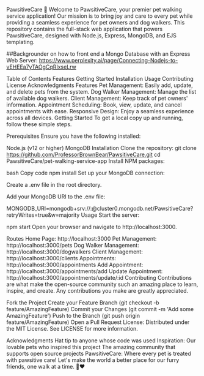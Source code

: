 PawsitiveCare 🐾
Welcome to PawsitiveCare, your premier pet walking service application! Our mission is to bring joy and care to every pet while providing a seamless experience for pet owners and dog walkers. This repository contains the full-stack web application that powers PawsitiveCare, designed with Node.js, Express, MongoDB, and EJS templating.

##Backgrounder on how to front end a Mongo Database with an Express Web Server:
https://www.perplexity.ai/page/Connecting-Nodejs-to-vEHEEa7yTAOgCqRIxseLrw

Table of Contents
Features
Getting Started
Installation
Usage
Contributing
License
Acknowledgments
Features
Pet Management: Easily add, update, and delete pets from the system.
Dog Walker Management: Manage the list of available dog walkers.
Client Management: Keep track of pet owners' information.
Appointment Scheduling: Book, view, update, and cancel appointments with ease.
Responsive Design: Enjoy a seamless experience across all devices.
Getting Started
To get a local copy up and running, follow these simple steps.

Prerequisites
Ensure you have the following installed:

Node.js (v12 or higher)
MongoDB
Installation
Clone the repository:
git clone https://github.com/ProfessorBrownBear/PawsitiveCare.git
cd PawsitiveCare/pet-walking-service-app
Install NPM packages:

bash
Copy code
npm install
Set up your MongoDB connection:

Create a .env file in the root directory.

Add your MongoDB URI to the .env file:

MONGODB_URI=mongodb+srv://<username>:<password>@cluster0.mongodb.net/PawsitiveCare?retryWrites=true&w=majority
Usage
Start the server:

npm start
Open your browser and navigate to http://localhost:3000.

Routes
Home Page: http://localhost:3000
Pet Management: http://localhost:3000/pets
Dog Walker Management: http://localhost:3000/dogwalkers
Client Management: http://localhost:3000/clients
Appointments: http://localhost:3000/appointments
Add Appointment: http://localhost:3000/appointments/add
Update Appointment: http://localhost:3000/appointments/update/:id
Contributing
Contributions are what make the open-source community such an amazing place to learn, inspire, and create. Any contributions you make are greatly appreciated.

Fork the Project
Create your Feature Branch (git checkout -b feature/AmazingFeature)
Commit your Changes (git commit -m 'Add some AmazingFeature')
Push to the Branch (git push origin feature/AmazingFeature)
Open a Pull Request
License: Distributed under the MIT License. See LICENSE for more information.

Acknowledgments
Hat tip to anyone whose code was used
Inspiration: Our lovable pets who inspired this project
The amazing community that supports open source projects
PawsitiveCare: Where every pet is treated with pawsitive care! Let's make the world a better place for our furry friends, one walk at a time. 🐶❤️
